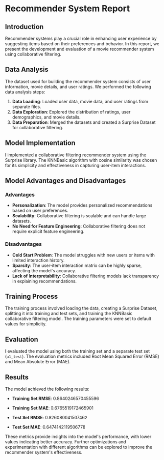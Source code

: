 # Recommender System Report

## Introduction
Recommender systems play a crucial role in enhancing user experience by suggesting items based on their preferences and behavior. In this report, we present the development and evaluation of a movie recommender system using collaborative filtering.

## Data Analysis
The dataset used for building the recommender system consists of user information, movie details, and user ratings. We performed the following data analysis steps:

1. **Data Loading**: Loaded user data, movie data, and user ratings from separate files.
2. **Data Exploration**: Explored the distribution of ratings, user demographics, and movie details.
3. **Data Preparation**: Merged the datasets and created a Surprise Dataset for collaborative filtering.

## Model Implementation
I implemented a collaborative filtering recommender system using the Surprise library. The KNNBasic algorithm with cosine similarity was chosen for its simplicity and effectiveness in capturing user-item interactions.

## Model Advantages and Disadvantages
### Advantages
- **Personalization**: The model provides personalized recommendations based on user preferences.
- **Scalability**: Collaborative filtering is scalable and can handle large datasets.
- **No Need for Feature Engineering**: Collaborative filtering does not require explicit feature engineering.

### Disadvantages
- **Cold Start Problem**: The model struggles with new users or items with limited interaction history.
- **Sparsity**: The user-item interaction matrix can be highly sparse, affecting the model's accuracy.
- **Lack of Interpretability**: Collaborative filtering models lack transparency in explaining recommendations.

## Training Process
The training process involved loading the data, creating a Surprise Dataset, splitting it into training and test sets, and training the KNNBasic collaborative filtering model. The training parameters were set to default values for simplicity.

## Evaluation
I evaluated the model using both the training set and a separate test set (`u1_test`). The evaluation metrics included Root Mean Squared Error (RMSE) and Mean Absolute Error (MAE).

## Results
The model achieved the following results:

- **Training Set RMSE**: 0.8640246570455596
- **Training Set MAE**: 0.6765519172465901

- **Test Set RMSE**: 0.826080041507462
- **Test Set MAE**: 0.6474142119506778

These metrics provide insights into the model's performance, with lower values indicating better accuracy. Further optimizations and experimentation with different algorithms can be explored to improve the recommender system's effectiveness.
